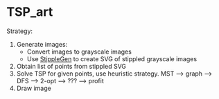 # TSP_art

Strategy:
1. Generate images:
	- Convert images to grayscale images
	- Use [StippleGen](https://github.com/evil-mad/stipplegen/releases/tag/v2.31) to create SVG of stippled grayscale images
2. Obtain list of points from stippled SVG
3. Solve TSP for given points, use heuristic strategy.
	MST --> graph --> DFS --> 2-opt --> ??? --> profit
4. Draw image
